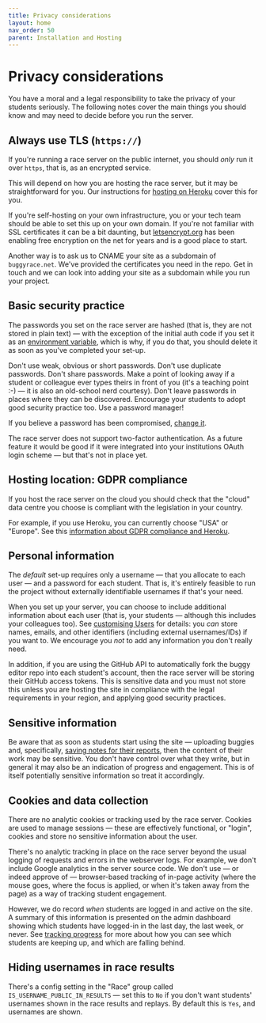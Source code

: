 ```yaml
---
title: Privacy considerations
layout: home
nav_order: 50
parent: Installation and Hosting
---
```


# Privacy considerations

You have a moral and a legal responsibility to take the privacy of your students
seriously. The following notes cover the main things you should know and may
need to decide before you run the server.

## Always use TLS (`https://`)

If you're running a race server on the public internet, you should _only_ run
it over `https`, that is, as an encrypted service.

This will depend on how you are hosting the race server, but it may be
straightforward for you. Our instructions for [hosting on
Heroku](../hosting/heroku) cover this for you.

If you're self-hosting on your own infrastructure, you or your tech team should
be able to set this up on your own domain. If you're not familiar with SSL
certificates it can be a bit daunting, but
[letsencrypt.org](https://letsencrypt.org) has been enabling free encryption
on the net for years and is a good place to start.

Another way is to ask us to CNAME your site as a subdomain of `buggyrace.net`.
We've provided the certificates you need in the repo. Get in touch and we can
look into adding your site as a subdomain while you run your project.


## Basic security practice

The passwords you set on the race server are hashed (that is, they are not
stored in plain text) — with the exception of the initial auth code if you set
it as an [environment variable](.../customising/env), which is why, if you do
that, you should delete it as soon as you've completed your set-up.

Don't use weak, obvious or short passwords. Don't use duplicate passwords.
Don't share passwords. Make a point of looking away if a student or colleague
ever types theirs in front of you (it's a teaching point :-) — it is also an
old-school nerd courtesy). Don't leave passwords in places where they can be
discovered. Encourage your students to adopt good security practice too. Use a
password manager!

If you believe a password has been compromised,
[change it](../running/user-management#changing-passwords).

The race server does not support two-factor authentication. As a future feature
it would be good if it were integrated into your institutions OAuth login
scheme — but that's not in place yet.

## Hosting location: GDPR compliance

If you host the race server on the cloud you should check that the "cloud" data
centre you choose is compliant with the legislation in your country.

For example, if you use Heroku, you can currently choose "USA" or "Europe". See
this [information about GDPR compliance and Heroku](https://devcenter.heroku.com/articles/gdpr).


## Personal information

The _default_ set-up requires only a username — that you allocate to each user
— and a password for each student. That is, it's entirely feasible to run the
project without externally identifiable usernames if that's your need.

When you set up your server, you can choose to include additional information
about each user (that is, your students — although this includes your colleagues
too). See [customising Users](../customising/users) for details: you _can_
store names, emails, and other identifiers (including external usernames/IDs)
if you want to. We encourage you _not_ to add any information you don't really
need.

In addition, if you are using the GitHub API to automatically fork the buggy
editor repo into each student's account, then the race server will be storing
their GitHub access tokens. This is sensitive data and you must not store this
unless you are hosting the site in compliance with the legal requirements in
your region, and applying good security practices.


## Sensitive information

Be aware that as soon as students start using the site — uploading buggies and,
specifically, [saving notes for their reports](../teaching/progresss), then
the content of their work may be sensitive. You don't have control over what
they write, but in general it may also be an indication of progress and
engagement. This is of itself potentially sensitive information so treat it
accordingly.


## Cookies and data collection

There are no analytic cookies or tracking used by the race server. Cookies are
used to manage sessions — these are effectively functional, or "login", cookies
and store no sensitive information about the user.

There's no analytic tracking in place on the race server beyond the usual
logging of requests and errors in the webserver logs. For example, we don't
include Google analytics in the server source code. We don't use — or indeed
approve of — browser-based tracking of in-page activity (where the mouse goes,
where the focus is applied, or when it's taken away from the page) as a way of
tracking student engagement.

However, we do record _when_ students are logged in and active on the site. A
summary of this information is presented on the admin dashboard showing which
students have logged-in in the last day, the last week, or never. See 
[tracking progress](../teaching/progress) for more about how you can see
which students are keeping up, and which are falling behind.


## Hiding usernames in race results

There's a config setting in the "Race" group called
`IS_USERNAME_PUBLIC_IN_RESULTS` — set this to `No` if you don't want students'
usernames shown in the race results and replays. By default this is `Yes`, and
usernames are shown.


